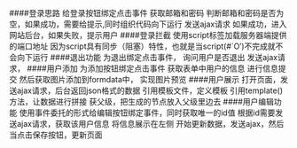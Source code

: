 ####登录思路
给登录按钮绑定点击事件
获取邮箱和密码
判断邮箱和密码是否为空，如果成功，需要给提示,同时组织代码向下运行
发送ajax请求
如果成功，进入网站后台，如果失败，提示用户
####登录拦截
使用script标签加载服务器端提供的端口地址
因为script具有同步（阻塞）特性，也就是当script(#`O′)不完成就不会向下运行
####退出功能
为退出绑定点击事件，
询问用户是否退出
发送ajax请求，
####用户添加
为添加按钮绑定点击事件
获取表单中用户的信息
进行信息提交
然后获取图片添加到formdata中，
实现图片预览
####用户展示
打开页面，发送ajax请求，后台返回json格式的数据
引用模板文件，定义模板
引用template()方法，让数据进行拼接
获父级，把生成的节点放入父级里边去
####用户编辑功能
使用事件委托的形式给编辑按钮绑定事件，同时获取唯一的id值
根据id需要发送ajax请求，获取该用户信息
将信息展示在左侧
开始更新数据，发送ajax，然后当点击保存按钮，更新页面
